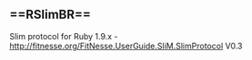 ==RSlimBR==
----
Slim protocol for Ruby 1.9.x - http://fitnesse.org/FitNesse.UserGuide.SliM.SlimProtocol
V0.3

